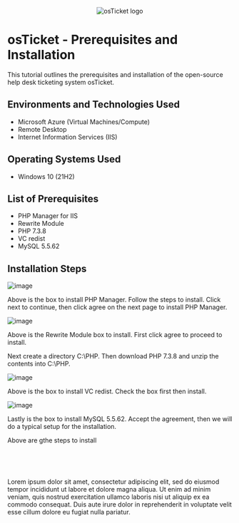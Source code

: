 <p align="center">
<img src="https://i.imgur.com/Clzj7Xs.png" alt="osTicket logo"/>
</p>

<h1>osTicket - Prerequisites and Installation</h1>
This tutorial outlines the prerequisites and installation of the open-source help desk ticketing system osTicket.<br />


<h2>Environments and Technologies Used</h2>

- Microsoft Azure (Virtual Machines/Compute)
- Remote Desktop
- Internet Information Services (IIS)

<h2>Operating Systems Used </h2>

- Windows 10</b> (21H2)

<h2>List of Prerequisites</h2>

- PHP Manager for IIS
- Rewrite Module
- PHP 7.3.8
- VC redist
- MySQL 5.5.62

<h2>Installation Steps</h2>

![image](https://github.com/MarcusPierson803/osticket-prereqs/assets/124591430/9106df52-fa7b-4f6c-acb5-3822c236081b)


Above is the box to install PHP Manager. Follow the steps to install. Click next to continue, then click agree on the next page to install PHP Manager.  

![image](https://github.com/MarcusPierson803/osticket-prereqs/assets/124591430/00de6270-581f-4e97-8757-df0063e3e1a3)

Above is the Rewrite Module box to install. First click agree to proceed to install. 




Next create a directory C:\PHP. Then download PHP 7.3.8 and unzip the contents into C:\PHP.


![image](https://github.com/MarcusPierson803/osticket-prereqs/assets/124591430/84dd6cf4-a810-487e-8361-5d9852de4940)

Above is the box to install VC redist. Check the box first then install. 


![image](https://github.com/MarcusPierson803/osticket-prereqs/assets/124591430/e587200e-9bda-45f4-906b-7f291cb17a38)

Lastly is the box to install MySQL 5.5.62. Accept the agreement, then we will do a typical setup for the installation. 



Above are gthe steps to install 



</p>
<br />

<p>

</p>
<p>

</p>
<br />

<p>
</p>
<p>
Lorem ipsum dolor sit amet, consectetur adipiscing elit, sed do eiusmod tempor incididunt ut labore et dolore magna aliqua. Ut enim ad minim veniam, quis nostrud exercitation ullamco laboris nisi ut aliquip ex ea commodo consequat. Duis aute irure dolor in reprehenderit in voluptate velit esse cillum dolore eu fugiat nulla pariatur.
</p>
<br />
</p>
<br />
